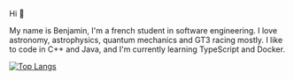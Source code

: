 Hi :wave:

My name is Benjamin, I'm a french student in software engineering. I love astronomy, astrophysics, quantum mechanics and GT3 racing mostly.
I like to code in C++ and Java, and I'm currently learning TypeScript and Docker.

<!-- hey that's private don't look! -->
[![Top Langs](https://github-readme-stats-tau-woad.vercel.app/api/top-langs/?username=BenjaminDls&layout=compact)](https://github.com/anuraghazra/github-readme-stats)
